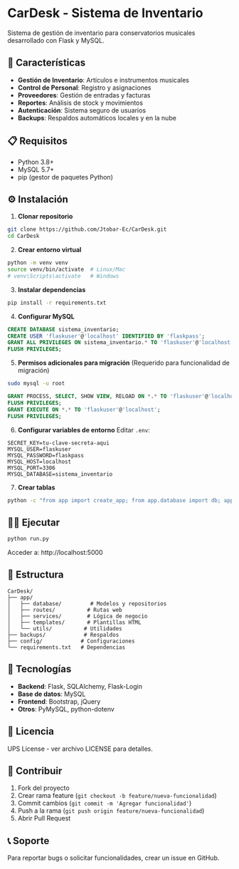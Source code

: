 # CarDesk - Sistema de Inventario

Sistema de gestión de inventario para conservatorios musicales desarrollado con Flask y MySQL.

## 🚀 Características

- **Gestión de Inventario**: Artículos e instrumentos musicales
- **Control de Personal**: Registro y asignaciones
- **Proveedores**: Gestión de entradas y facturas
- **Reportes**: Análisis de stock y movimientos
- **Autenticación**: Sistema seguro de usuarios
- **Backups**: Respaldos automáticos locales y en la nube

## 📋 Requisitos

- Python 3.8+
- MySQL 5.7+
- pip (gestor de paquetes Python)

## ⚙️ Instalación

1. **Clonar repositorio**
```bash
git clone https://github.com/Jtobar-Ec/CarDesk.git
cd CarDesk
```

2. **Crear entorno virtual**
```bash
python -m venv venv
source venv/bin/activate  # Linux/Mac
# venv\Scripts\activate   # Windows
```

3. **Instalar dependencias**
```bash
pip install -r requirements.txt
```

4. **Configurar MySQL**
```sql
CREATE DATABASE sistema_inventario;
CREATE USER 'flaskuser'@'localhost' IDENTIFIED BY 'flaskpass';
GRANT ALL PRIVILEGES ON sistema_inventario.* TO 'flaskuser'@'localhost';
FLUSH PRIVILEGES;
```

5. **Permisos adicionales para migración** (Requerido para funcionalidad de migración)
```bash
sudo mysql -u root
```
```sql
GRANT PROCESS, SELECT, SHOW VIEW, RELOAD ON *.* TO 'flaskuser'@'localhost';
FLUSH PRIVILEGES;
GRANT EXECUTE ON *.* TO 'flaskuser'@'localhost';
FLUSH PRIVILEGES;
```

6. **Configurar variables de entorno**
Editar `.env`:
```env
SECRET_KEY=tu-clave-secreta-aqui
MYSQL_USER=flaskuser
MYSQL_PASSWORD=flaskpass
MYSQL_HOST=localhost
MYSQL_PORT=3306
MYSQL_DATABASE=sistema_inventario
```

7. **Crear tablas**
```bash
python -c "from app import create_app; from app.database import db; app = create_app(); app.app_context().push(); db.create_all()"
```

## 🏃‍♂️ Ejecutar

```bash
python run.py
```

Acceder a: http://localhost:5000

## 📁 Estructura

```
CarDesk/
├── app/
│   ├── database/         # Modelos y repositorios
│   ├── routes/          # Rutas web
│   ├── services/        # Lógica de negocio
│   ├── templates/       # Plantillas HTML
│   └── utils/          # Utilidades
├── backups/            # Respaldos
├── config/            # Configuraciones
└── requirements.txt   # Dependencias
```

## 🔧 Tecnologías

- **Backend**: Flask, SQLAlchemy, Flask-Login
- **Base de datos**: MySQL
- **Frontend**: Bootstrap, jQuery
- **Otros**: PyMySQL, python-dotenv

## 📝 Licencia

UPS License - ver archivo LICENSE para detalles.

## 👥 Contribuir

1. Fork del proyecto
2. Crear rama feature (`git checkout -b feature/nueva-funcionalidad`)
3. Commit cambios (`git commit -m 'Agregar funcionalidad'`)
4. Push a la rama (`git push origin feature/nueva-funcionalidad`)
5. Abrir Pull Request

## 📞 Soporte

Para reportar bugs o solicitar funcionalidades, crear un issue en GitHub.

